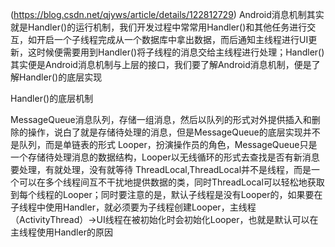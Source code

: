 (https://blog.csdn.net/qjyws/article/details/122812729)
Android消息机制其实就是Handler()的运行机制，我们开发过程中常常用Handler()和其他任务进行交互，如开启一个子线程完成从一个数据库中拿出数据，而后通知主线程进行UI更新，这时候便需要用到Handler()将子线程的消息交给主线程进行处理；Handler()其实便是Android消息机制与上层的接口，我们要了解Android消息机制，便是了解Handler()的底层实现

Handler()的底层机制

MessageQueue消息队列，存储一组消息，然后以队列的形式对外提供插入和删除的操作，说白了就是存储待处理的消息，但是MessageQueue的底层实现并不是队列，而是单链表的形式
Looper，扮演操作员的角色，MessageQueue只是一个存储待处理消息的数据结构，Looper以无线循环的形式去查找是否有新消息要处理，有就处理，没有就等待
ThreadLocal,ThreadLocal并不是线程，而是一个可以在多个线程间互不干扰地提供数据的类，同时ThreadLocal可以轻松地获取到每个线程的Looper；同时要注意的是，默认子线程是没有Looper的，如果要在子线程中使用Handler，就必须要为子线程创建Looper，主线程（ActivityThread）->UI线程在被初始化时会初始化Looper，也就是默认可以在主线程使用Handler的原因
